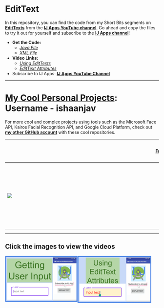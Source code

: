 # EditText
In this repository, you can find the code from my Short Bits segments on [**EditTexts**](https://www.youtube.com/watch?v=tP5Q4XSl3HA) from the [**IJ Apps YouTube channel**](https://www.youtube.com/channel/UCLQUpH7SdkAXAeK6jeeF8zg). Go ahead and copy the files to try it out for yourself and subscribe to the [**IJ Apps channel**](https://www.youtube.com/channel/UCLQUpH7SdkAXAeK6jeeF8zg)!

- **Get the Code:**
   - [*Java File*](https://github.com/IJ-Apps/EditText/blob/master/MainActivity.java)
   - [*XML File*](https://github.com/IJ-Apps/EditText/blob/master/activity_main.xml)
- **Video Links:**
   - [*Using EditTexts*](https://www.youtube.com/watch?v=tP5Q4XSl3HA)
   - [*EditText Attributes*](https://www.youtube.com/watch?v=MoIg0TRbYK8)
- Subscribe to IJ Apps: [**IJ Apps YouTube Channel**](https://www.youtube.com/channel/UCLQUpH7SdkAXAeK6jeeF8zg)

-----

# [**My Cool Personal Projects**](https://github.com/ishaanjav): Username - ishaanjav

For more cool and complex projects using tools such as the Microsoft Face API, Kairos Facial Recognition API, and Google Cloud Platform, check out [**my other GitHub account**](https://github.com/ishaanjav) with these cool repositories.



| [**Facial Recognition App with Kairos API (REALLY Good!)**](https://github.com/ishaanjav/Kairos_Face_Recognition "Kairos GitHub Repository")| [Face Analyzer Android App](https://github.com/ishaanjav/Face_Analyzer "Face Analyzer Repository")  	| [Basic Demo of Fingerprint Authentication App](https://github.com/ishaanjav/Fingerprint_Authentication "Finger Print Authentication GitHub Repository")    |
|---	|---	|---  |
|  [<img align = "left" src="https://github.com/ishaanjav/Kairos_Face_Recognition/blob/master/Full%20Process.gif" width = "1350">](https://github.com/ishaanjav/Kairos_Face_Recognition "Facial Recognition with Kairos Example Gif") 	| [<img align = "left" src="https://github.com/ishaanjav/Face_Analyzer/blob/master/Face%20Analyzer%20Demo.gif" width = "1200">](https://github.com/ishaanjav/Face_Analyzer "Face Analyzer Example Gif")| [<img align = "left" src="https://github.com/ishaanjav/Fingerprint_Authentication/blob/master/Animated%20Example.gif">](https://github.com/ishaanjav/Fingerprint_Authentication "Fingerprint Authentication Example Gif")   |




-----

## Click the images to view the videos

[<img align = "left" src="https://github.com/IJ-Apps/EditText/blob/master/ShortBit14%20-%20EditTexts.PNG" width="47%">](https://www.youtube.com/watch?v=tP5Q4XSl3HA "How to use EditTexts")
[<img align = "left" src="https://github.com/IJ-Apps/EditText/blob/master/SB15.PNG" width="48%">](https://www.youtube.com/watch?v=MoIg0TRbYK8 "Useful EditText Attributes")
